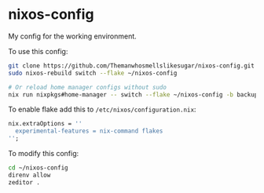 # nixos-config

My config for the working environment.

To use this config:

```bash
git clone https://github.com/Themanwhosmellslikesugar/nixos-config.git ~/nixos-config
sudo nixos-rebuild switch --flake ~/nixos-config

# Or reload home manager configs without sudo
nix run nixpkgs#home-manager -- switch --flake ~/nixos-config -b backup
```

To enable flake add this to `/etc/nixos/configuration.nix`:

```nix
nix.extraOptions = ''
  experimental-features = nix-command flakes
'';
```

To modify this config:

```bash
cd ~/nixos-config
direnv allow
zeditor .
```
